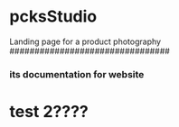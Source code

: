 # pcksStudio
Landing page for a product photography
################################
### its documentation for website
# test 2????
